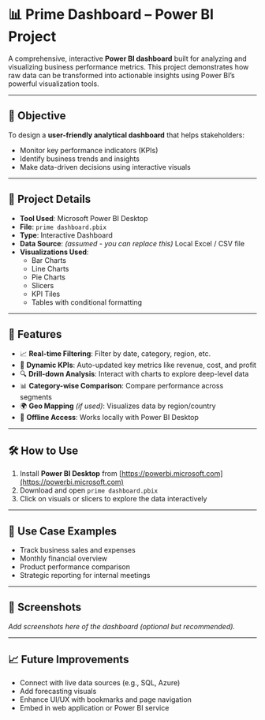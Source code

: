 # 📊 Prime Dashboard – Power BI Project

A comprehensive, interactive **Power BI dashboard** built for analyzing and visualizing business performance metrics. This project demonstrates how raw data can be transformed into actionable insights using Power BI’s powerful visualization tools.

---

## 🧭 Objective

To design a **user-friendly analytical dashboard** that helps stakeholders:
- Monitor key performance indicators (KPIs)
- Identify business trends and insights
- Make data-driven decisions using interactive visuals

---

## 📁 Project Details

- **Tool Used**: Microsoft Power BI Desktop
- **File**: `prime dashboard.pbix`
- **Type**: Interactive Dashboard
- **Data Source**: *(assumed - you can replace this)* Local Excel / CSV file
- **Visualizations Used**:
  - Bar Charts
  - Line Charts
  - Pie Charts
  - Slicers
  - KPI Tiles
  - Tables with conditional formatting

---

## 📌 Features

- 📈 **Real-time Filtering**: Filter by date, category, region, etc.
- 🧮 **Dynamic KPIs**: Auto-updated key metrics like revenue, cost, and profit
- 🔍 **Drill-down Analysis**: Interact with charts to explore deep-level data
- 📊 **Category-wise Comparison**: Compare performance across segments
- 🌍 **Geo Mapping** *(if used)*: Visualizes data by region/country
- 💾 **Offline Access**: Works locally with Power BI Desktop

---

## 🛠️ How to Use

1. Install **Power BI Desktop** from [https://powerbi.microsoft.com](https://powerbi.microsoft.com)
2. Download and open `prime dashboard.pbix`
3. Click on visuals or slicers to explore the data interactively

---

## 💼 Use Case Examples

- Track business sales and expenses
- Monthly financial overview
- Product performance comparison
- Strategic reporting for internal meetings

---

## 📸 Screenshots

*Add screenshots here of the dashboard (optional but recommended).*

---

## 📈 Future Improvements

- Connect with live data sources (e.g., SQL, Azure)
- Add forecasting visuals
- Enhance UI/UX with bookmarks and page navigation
- Embed in web application or Power BI service
